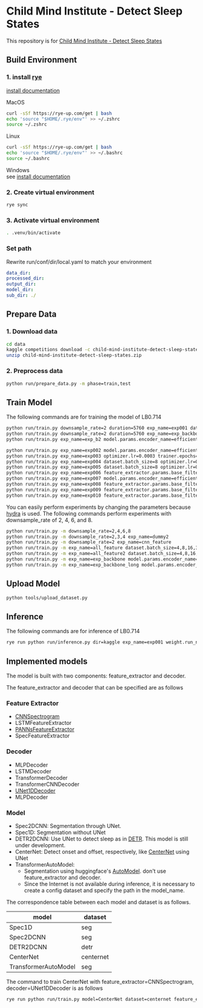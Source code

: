 # Child Mind Institute - Detect Sleep States

This repository is for [Child Mind Institute - Detect Sleep States](https://www.kaggle.com/competitions/child-mind-institute-detect-sleep-states/overview)

## Build Environment
### 1. install [rye](https://github.com/mitsuhiko/rye)

[install documentation](https://rye-up.com/guide/installation/#installing-rye)

MacOS
```zsh
curl -sSf https://rye-up.com/get | bash
echo 'source "$HOME/.rye/env"' >> ~/.zshrc
source ~/.zshrc
```

Linux
```bash
curl -sSf https://rye-up.com/get | bash
echo 'source "$HOME/.rye/env"' >> ~/.bashrc
source ~/.bashrc
```

Windows  
see [install documentation](https://rye-up.com/guide/installation/)

### 2. Create virtual environment

```bash
rye sync
```

### 3. Activate virtual environment

```bash
. .venv/bin/activate
```

### Set path
Rewrite run/conf/dir/local.yaml to match your environment

```yaml
data_dir: 
processed_dir: 
output_dir: 
model_dir: 
sub_dir: ./
```

## Prepare Data

### 1. Download data

```bash
cd data
kaggle competitions download -c child-mind-institute-detect-sleep-states
unzip child-mind-institute-detect-sleep-states.zip
```

### 2. Preprocess data

```bash
python run/prepare_data.py -m phase=train,test
```

## Train Model
The following commands are for training the model of LB0.714
```bash
python run/train.py downsample_rate=2 duration=5760 exp_name=exp001 dataset.batch_size=32
python run/train.py downsample_rate=2 duration=5760 exp_name=exp_backbone dataset.batch_size=32 model.params.encoder_name=efficientnet-b2,efficientnet-b3,efficientnet-b4,efficientnet-b5,efficientnet-b6,efficientnet-b7
python run/train.py exp_name=exp_b2 model.params.encoder_name=efficientnet-b2 optimizer.lr=0.0001 trainer.epochs=100

python run/train.py exp_name=exp002 model.params.encoder_name=efficientnet-b2 optimizer.lr=0.0003 trainer.epochs=100
python run/train.py exp_name=exp003 optimizer.lr=0.0003 trainer.epochs=100
python run/train.py exp_name=exp004 dataset.batch_size=8 optimizer.lr=0.0005 trainer.epochs=100
python run/train.py exp_name=exp005 dataset.batch_size=8 optimizer.lr=0.0005 trainer.epochs=100 feature_extractor.params.base_filters=128
python run/train.py exp_name=exp006 feature_extractor.params.base_filters=128
python run/train.py exp_name=exp007 model.params.encoder_name=efficientnet-b2 feature_extractor.params.base_filters=128
python run/train.py exp_name=exp008 feature_extractor.params.base_filters=128 feature_extractor.params.kernel_sizes=[64,32,16,2]
python run/train.py exp_name=exp009 feature_extractor.params.base_filters=128 feature_extractor.params.kernel_sizes=[128,64,32,2]
python run/train.py exp_name=exp010 feature_extractor.params.base_filters=128 feature_extractor.params.kernel_sizes=[128,64,2]
```

You can easily perform experiments by changing the parameters because [hydra](https://hydra.cc/docs/intro/) is used.
The following commands perform experiments with downsample_rate of 2, 4, 6, and 8.

```bash
python run/train.py -m downsample_rate=2,4,6,8
python run/train.py -m downsample_rate=2,3,4 exp_name=dummy2
python run/train.py -m downsample_rate=2 exp_name=cnn_feature
python run/train.py -m exp_name=all_feature dataset.batch_size=4,8,16,32 optimizer.lr=0.0001,0.001,0.0005,0.00005 
python run/train.py -m exp_name=all_feature2 dataset.batch_size=4,8,16,32 optimizer.lr=0.0001,0.001,0.0005,0.00005 scheduler.num_warmup_steps=0.1 
python run/train.py -m exp_name=exp_backbone model.params.encoder_name=efficientnet-b2,efficientnet-b3,efficientnet-b4,efficientnet-b5,efficientnet-b6,efficientnet-b7 trainer.epochs=100
python run/train.py -m exp_name=exp_backbone_long model.params.encoder_name=resnet34,efficientnet-b2,efficientnet-b3,efficientnet-b4,efficientnet-b5,efficientnet-b6,efficientnet-b7 trainer.epochs=100

```

## Upload Model
```bash
python tools/upload_dataset.py
```

## Inference
The following commands are for inference of LB0.714 
```bash
rye run python run/inference.py dir=kaggle exp_name=exp001 weight.run_name=single downsample_rate=2 duration=5760 model.params.encoder_weights=null pp.score_th=0.005 pp.distance=40 phase=test
```

## Implemented models

The model is built with two components: feature_extractor and decoder.

The feature_extractor and decoder that can be specified are as follows

### Feature Extractor

- [CNNSpectrogram](https://github.com/analokmaus/kaggle-g2net-public/tree/main/models1d_pytorch)
- LSTMFeatureExtractor
- [PANNsFeatureExtractor](https://arxiv.org/abs/1912.10211)
- SpecFeatureExtractor

### Decoder

- MLPDecoder
- LSTMDecoder
- TransformerDecoder
- TransformerCNNDecoder
- [UNet1DDecoder](https://github.com/bamps53/kaggle-dfl-3rd-place-solution/blob/master/models/cnn_3d.py)
- MLPDecoder

### Model

- Spec2DCNN: Segmentation through UNet.
- Spec1D: Segmentation without UNet
- DETR2DCNN: Use UNet to detect sleep as in [DETR](https://arxiv.org/abs/2005.12872). This model is still under development.
- CenterNet: Detect onset and offset, respectively, like [CenterNet](https://arxiv.org/abs/1904.07850) using UNet
- TransformerAutoModel: 
  - Segmentation using huggingface's [AutoModel](https://huggingface.co/transformers/v3.0.2/model_doc/auto.html). don't use feature_extractor and decoder.
  -  Since the Internet is not available during inference, it is necessary to create a config dataset and specify the path in the model_name.

The correspondence table between each model and dataset is as follows.

| model     | dataset   | 
| --------- | --------- | 
| Spec1D    | seg       | 
| Spec2DCNN | seg       | 
| DETR2DCNN | detr      | 
| CenterNet | centernet | 
| TransformerAutoModel | seg |

The command to train CenterNet with feature_extractor=CNNSpectrogram, decoder=UNet1DDecoder is as follows

```bash
rye run python run/train.py model=CenterNet dataset=centernet feature_extractor=CNNSpectrogram decoder=UNet1DDecoder
```